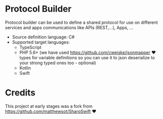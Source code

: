 # Protocol Builder
Protocol builder can be used to define a shared protocol for use on different services and apps communications like APIs (REST,...), Apps, ...
+ Source definition language: C#
+ Supported target languages:
  + TypeScript
  + PHP 5.6+ (we have used https://github.com/cweiske/jsonmapper ❤ types for variable definitions so you can use it to json deserialize to your strong typed ones too - optional)
  + Kotlin
  + Swift

# Credits
This project at early stages was a fork from https://github.com/matthewsot/SharpSwift ❤
